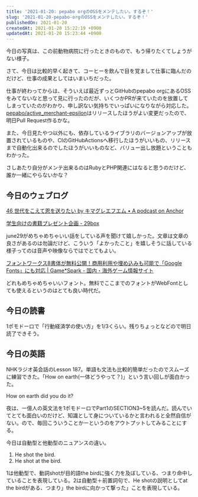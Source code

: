 ```yaml
---
title: '2021-01-20: pepabo orgのOSSをメンテしたい。するぞ！'
slug: '2021-01-20-pepabo-orgのOSSをメンテしたい。するぞ！'
publishedOn: 2021-01-20
createdAt: 2021-01-20 15:22:19 +0900
updatedAt: 2021-01-20 15:23:44 +0900
---
```

今日の写真は、この前動物病院に行ったときのもので、もう帰りたくてしょうがない様子。

さて、今日は比較的早く起きて、コーヒーを飲んで目を覚まして仕事に臨んだのだけど、仕事の成果としてはいまいちだった。

仕事が終わってからは、そういえば最近ずっとGitHubのpepabo orgにあるOSSをみてないなと思って見に行ったのだが、いくつかPRが来ていたのを放置してしまっていたのがわかり、申し訳ない気持ちでいっぱいになりながら対応した。[pepabo/active_merchant-epsilon](https://github.com/pepabo/active_merchant-epsilon)はリリースしたほうがよい変更だったので、明日Pull Request作るかな。

また、今日見たやつ以外にも、依存しているライブラリのバージョンアップが放置されているものや、CIのGitHubActionsへ移行したほうがいいもの、リリースまで自動化出来るのでしたほうがいいものなど、バリュー出し放題ということもわかった。

さしあたり自分がメンテ出来るのはRubyとPHP関連にはなると思うのだけど、誰か一緒にやらないかな？

## 今日のウェブログ

[46 世代をこえて恩を送りたい by キマグレエフエム • A podcast on Anchor](https://anchor.fm/kimagurefm/episodes/46-ep2uvc)

[学生向けの書籍プレゼント企画 - 29box](https://scrapbox.io/june29/%E5%AD%A6%E7%94%9F%E5%90%91%E3%81%91%E3%81%AE%E6%9B%B8%E7%B1%8D%E3%83%97%E3%83%AC%E3%82%BC%E3%83%B3%E3%83%88%E4%BC%81%E7%94%BB)

june29がめちゃめちゃいい話をしている声を聞けて嬉しかった。文章は文章の良さがあるのは勿論だけど、こういう「よかったこと」を嬉しそうに話している様子ってのは音声や映像ならではでとてもよい。

[フォントワークス8書体が無料公開！商用利用や埋め込みも可能で「Google Fonts」にも対応 | Game*Spark - 国内・海外ゲーム情報サイト](https://www.gamespark.jp/article/2021/01/19/105389.html)

どれもめちゃめちゃいいフォント。無料でここまでのフォントがWebFontとしても使えるというのはとても良い時代だ。

## 今日の読書

1ポモドーロで「行動経済学の使い方」を1/3くらい。残りちょっとなどので明日読了できそう。

## 今日の英語

NHKラジオ英会話のLesson 187。単語も文法も比較的簡単だったのでスムーズに練習できた。「How on earth(一体どうやって？)」という言い回しが面白かった。

How on earth did you do it?

夜は、一億人の英文法を1ポモドーロでPart1のSECTION3~5を読んだ。読んでいてとても面白いのだけど、知識として身についているかと言われると全然自信がない。ので、毎回こういうことかーというのをアウトプットしてみることにする。

今日は自動型と他動型のニュアンスの違い。

1. He shot the bird.
2. He shot at the bird.

1は他動型で、動詞shotが目的語the birdに強く力を及ぼしている、つまり命中していることを表現している。2は自動型＋前置詞句で、He shotの説明としてat the birdがある、つまり」the birdに向かって撃った」ことを表現している。
